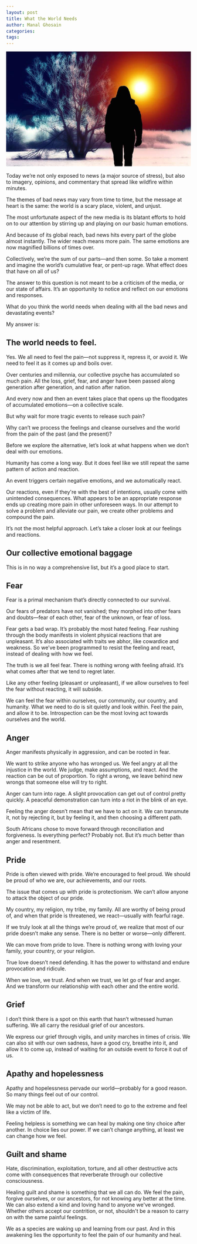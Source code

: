 ```yaml
---
layout: post
title: What the World Needs
author: Manal Ghosain
categories:
tags:
---
```


![Silhouette](/images/silhouette.jpg)

Today we’re not only exposed to news (a major source of stress), but also to imagery, opinions, and commentary that spread like wildfire within minutes. 

The themes of bad news may vary from time to time, but the message at heart is the same: the world is a scary place, violent, and unjust. 

The most unfortunate aspect of the new media is its blatant efforts to hold on to our attention by stirring up and playing on our basic human emotions. 

And because of its global reach, bad news hits every part of the globe almost instantly. The wider reach means more pain. The same emotions are now magnified billions of times over. 

Collectively, we’re the sum of our parts—and then some. So take a moment and imagine the world’s cumulative fear, or pent-up rage. What effect does that have on all of us? 

The answer to this question is not meant to be a criticism of the media, or our state of affairs. It’s an opportunity to notice and reflect on our emotions and responses. 

What do you think the world needs when dealing with all the bad news and devastating events? 

My answer is: 

## The world needs to feel.

Yes. We all need to feel the pain—not suppress it, repress it, or avoid it. We need to feel it as it comes up and boils over. 

Over centuries and millennia, our collective psyche has accumulated so much pain. All the loss, grief, fear, and anger have been passed along generation after generation, and nation after nation. 

And every now and then an event takes place that opens up the floodgates of accumulated emotions—on a collective scale. 

But why wait for more tragic events to release such pain? 

Why can’t we process the feelings and cleanse ourselves and the world from the pain of the past (and the present)? 

Before we explore the alternative, let’s look at what happens when we don’t deal with our emotions. 

Humanity has come a long way. But it does feel like we still repeat the same pattern of action and reaction. 

An event triggers certain negative emotions, and we automatically react. 

Our reactions, even if they're with the best of intentions, usually come with unintended consequences. What appears to be an appropriate response ends up creating more pain in other unforeseen ways. In our attempt to solve a problem and alleviate our pain, we create other problems and compound the pain. 

It’s not the most helpful approach. Let’s take a closer look at our feelings and reactions. 

## Our collective emotional baggage

This is in no way a comprehensive list, but it’s a good place to start. 

## Fear

Fear is a primal mechanism that’s directly connected to our survival. 

Our fears of predators have not vanished; they morphed into other fears and doubts—fear of each other, fear of the unknown, or fear of loss. 

Fear gets a bad wrap. It’s probably the most hated feeling. Fear rushing through the body manifests in violent physical reactions that are unpleasant. It’s also associated with traits we abhor, like cowardice and weakness. So we’ve been programmed to resist the feeling and react, instead of dealing with how we feel. 

The truth is we all feel fear. There is nothing wrong with feeling afraid. It’s what comes after that we tend to regret later. 

Like any other feeling (pleasant or unpleasant), if we allow ourselves to feel the fear without reacting, it will subside. 

We can feel the fear within ourselves, our community, our country, and humanity. What we need to do is sit quietly and look within. Feel the pain, and allow it to be. Introspection can be the most loving act towards ourselves and the world. 

## Anger

Anger manifests physically in aggression, and can be rooted in fear. 

We want to strike anyone who has wronged us. We feel angry at all the injustice in the world. We judge, make assumptions, and react. And the reaction can be out of proportion. To right a wrong, we leave behind new wrongs that someone else will try to right. 

Anger can turn into rage. A slight provocation can get out of control pretty quickly. A peaceful demonstration can turn into a riot in the blink of an eye. 

Feeling the anger doesn’t mean that we have to act on it. We can transmute it, not by rejecting it, but by feeling it, and then choosing a different path. 

South Africans chose to move forward through reconciliation and forgiveness. Is everything perfect? Probably not. But it’s much better than anger and resentment. 

## Pride

Pride is often viewed with pride. We’re encouraged to feel proud. We should be proud of who we are, our achievements, and our roots. 

The issue that comes up with pride is protectionism. We can’t allow anyone to attack the object of our pride. 

My country, my religion, my tribe, my family. All are worthy of being proud of, and when that pride is threatened, we react—usually with fearful rage. 

If we truly look at all the things we’re proud of, we realize that most of our pride doesn’t make any sense. There is no better or worse—only different. 

We can move from pride to love. There is nothing wrong with loving your family, your country, or your religion. 

True love doesn’t need defending. It has the power to withstand and endure provocation and ridicule. 

When we love, we trust. And when we trust, we let go of fear and anger. And we transform our relationship with each other and the entire world. 

## Grief

I don’t think there is a spot on this earth that hasn’t witnessed human suffering. We all carry the residual grief of our ancestors. 

We express our grief through vigils, and unity marches in times of crisis. We can also sit with our own sadness, have a good cry, breathe into it, and allow it to come up, instead of waiting for an outside event to force it out of us. 

## Apathy and hopelessness

Apathy and hopelessness pervade our world—probably for a good reason. So many things feel out of our control. 

We may not be able to act, but we don’t need to go to the extreme and feel like a victim of life. 

Feeling helpless is something we can heal by making one tiny choice after another. In choice lies our power. If we can’t change anything, at least we can change how we feel. 

## Guilt and shame

Hate, discrimination, exploitation, torture, and all other destructive acts come with consequences that reverberate through our collective consciousness. 

Healing guilt and shame is something that we all can do. We feel the pain, forgive ourselves, or our ancestors, for not knowing any better at the time. We can also extend a kind and loving hand to anyone we've wronged. Whether others accept our contrition, or not, shouldn't be a reason to carry on with the same painful feelings. 

We as a species are waking up and learning from our past. And in this awakening lies the opportunity to feel the pain of our humanity and heal.
